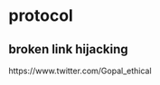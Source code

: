 # protocol
## broken link hijacking

<html>
<h href:https://www.twitter.com/Gopal_ethical>https://www.twitter.com/Gopal_ethical</h>
</html>
